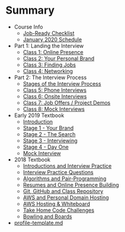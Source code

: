 # Summary

<!--* 
[Job Ready Checklist](2019-summer/job-ready-checklist.md)
-->
* Course Info
  * [Job-Ready Checklist](2019-summer/checklist.md)
  * [January 2020 Schedule](2019-summer/2020-january.md)
* Part 1: Landing the Interview
  * [Class 1: Online Presence](2019-summer/1-online-presence.md)
  * [Class 2: Your Personal Brand](2019-summer/2-personal-brand.md)
  * [Class 3: Finding Jobs](2019-summer/3-job-search.md)
  * [Class 4: Networking](2019-summer/4-networking.md)
* Part 2: The Interview Process
  * [Stages of the Interview Process](2019-summer/interview-process.md)
  * [Class 5: Phone Interviews](2019-summer/5-phone-interview.md)
  * [Class 6: Onsite Interviews](2019-summer/6-whiteboarding.md)
  * [Class 7: Job Offers / Project Demos](2019-summer/7-job-offer.md)
  * [Class 8: Mock Interviews](2019-summer/8-mock-interview.md)
* Early 2019 Textbook
  * [Introduction](lessons/INTRODUCTION.md)
  * [Stage 1 - Your Brand](lessons/BRANDING.md)
  * [Stage 2 - The Search](lessons/SEARCH.md)
  * [Stage 3 - Interviewing](lessons/INTERVIEWING.md)
  * [Stage 4 - Day One](lessons/DAYONE.md)
  * [Mock Interview](lessons/MOCKINTERVIEW.md)
* 2018 Textbook
  * [Introductions and Interview Practice](lessons/INTRODUCTIONS.md)
  * [Interview Practice Questions](lessons/PRACTICEQUESTIONS.md)
  * [Algorithms and Pair-Programming](lessons/ALGORITHMSPAIRPROGRAMMING.md)
  * [Resumes and Online Presence Building](lessons/RESUMESONLINE.md)
  * [Git, GitHub and Class Repository](lessons/GITHUB.md)
  * [AWS and Personal Domain Hosting](lessons/AWSHOSTING.md)
  * [AWS Hosting & Whiteboard](lessons/WHITEBOARDING.md)
  * [Take Home Code Challenges](lessons/TAKEHOME.md)
  * [Bowling and Boards](lessons/WHITEBOARDING2.md)
* [profile-template.md](lessons/profile-template.md)

